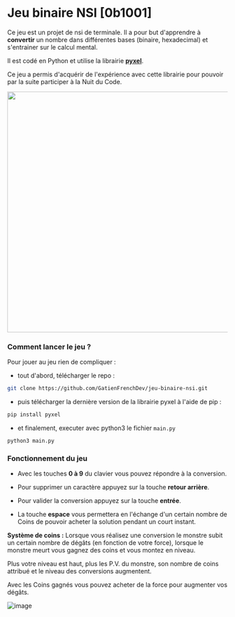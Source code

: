 # Jeu binaire NSI [0b1001]

Ce jeu est un projet de nsi de terminale. Il a pour but d'apprendre à **convertir** un nombre dans différentes bases (binaire, hexadecimal) et s'entrainer sur le calcul mental.

Il est codé en Python et utilise la librairie **[pyxel](https://github.com/kitao/pyxel)**.

Ce jeu a permis d'acquérir de l'expérience avec cette librairie pour pouvoir par la suite participer à la Nuit du Code.

<img src="https://user-images.githubusercontent.com/80203026/195835842-c56325e0-6900-4321-ac66-6dd366d669aa.png" width="550">

### Comment lancer le jeu ?
Pour jouer au jeu rien de compliquer :
- tout d'abord, télécharger le repo :
```bash
git clone https://github.com/GatienFrenchDev/jeu-binaire-nsi.git
```
 - puis télécharger la dernière version de la librairie pyxel à l'aide de pip :
 ```bash
 pip install pyxel
 ```

 - et finalement, executer avec python3 le fichier `main.py`
 ```
 python3 main.py
 ```

### Fonctionnement du jeu
- Avec les touches **0 à 9** du clavier vous pouvez répondre à la conversion.

- Pour supprimer un caractère appuyez sur la touche **retour arrière**.

- Pour valider la conversion appuyez sur la touche **entrée**.

- La touche **espace** vous permettera en l'échange d'un certain nombre de Coins de pouvoir acheter la solution pendant un court instant.

**Système de coins :** Lorsque vous réalisez une conversion le monstre subit un certain nombre de dégâts (en fonction de votre force), lorsque le monstre meurt vous gagnez des coins et vous montez en niveau. 

Plus votre niveau est haut, plus les P.V. du monstre, son nombre de coins attribué et le niveau des conversions augmentent.

Avec les Coins gagnés vous pouvez acheter de la force pour augmenter vos dégâts.

![image](https://user-images.githubusercontent.com/80203026/195836140-b179ca5b-78c5-4c96-96af-fe4fdae85880.png)
